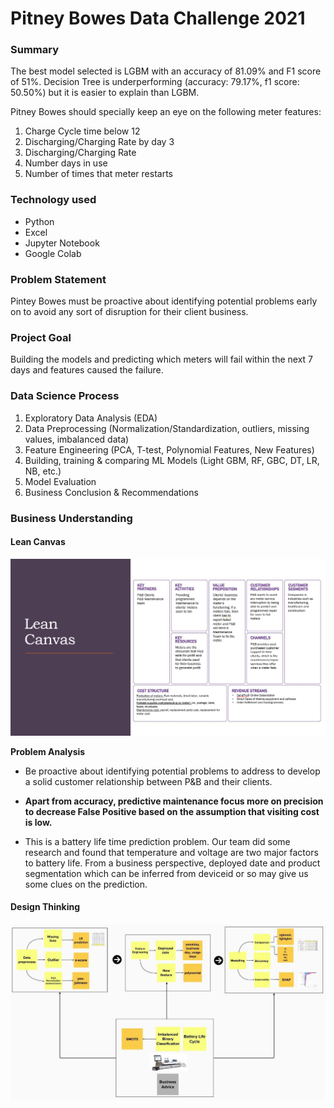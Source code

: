 # Pitney Bowes Data Challenge 2021

### Summary
The best model selected is LGBM with an accuracy of 81.09% and F1 score of 51%. Decision Tree is underperforming (accuracy: 79.17%, f1 score: 50.50%) but it is easier to explain than LGBM.

Pitney Bowes should specially keep an eye on the following meter features:

1. Charge Cycle time below 12
2. Discharging/Charging Rate by day 3
3. Discharging/Charging Rate
4. Number days in use
5. Number of times that meter restarts

### Technology used
- Python 
- Excel 
- Jupyter Notebook 
- Google Colab

### Problem Statement
Pintey Bowes must be proactive about identifying potential problems early on to avoid any sort of disruption for their client business.

### Project Goal
Building the models and predicting which meters will fail within the next 7 days and features caused the failure.

### Data Science Process
1. Exploratory Data Analysis (EDA)
2. Data Preprocessing (Normalization/Standardization, outliers, missing values, imbalanced data)
3. Feature Engineering (PCA, T-test, Polynomial Features, New Features)
4. Building, training & comparing ML Models (Light GBM, RF, GBC, DT, LR, NB, etc.)
5. Model Evaluation 
6. Business Conclusion & Recommendations

### Business Understanding
#### Lean Canvas
![Alt text](https://github.com/jinote/pitney_bowes_data_science_project/blob/main/lean-canvas.png)

**Problem Analysis**
- Be proactive about identifying potential problems to address to develop a solid customer relationship between P&B and their clients.

- **Apart from accuracy, predictive maintenance focus more on precision to decrease False Positive based on the assumption that visiting cost is low.**
- This is a battery life time prediction problem. Our team did some research and found that temperature and voltage are two major factors to battery life. From a business perspective, deployed date and product segmentation which can be inferred from deviceid or so may give us some clues on the prediction.


#### Design Thinking
![Alt text](https://github.com/jinote/pitney_bowes_data_science_project/blob/main/design-thinking.jpg)

